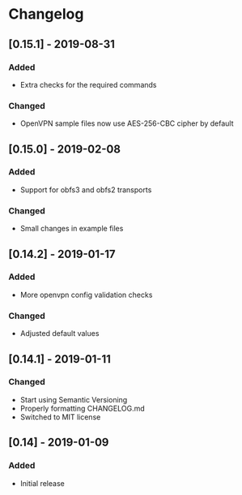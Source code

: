 # Changelog

## [0.15.1] - 2019-08-31
### Added
- Extra checks for the required commands
### Changed
- OpenVPN sample files now use AES-256-CBC cipher by default

## [0.15.0] - 2019-02-08
### Added
- Support for obfs3 and obfs2 transports
### Changed
- Small changes in example files

## [0.14.2] - 2019-01-17
### Added
- More openvpn config validation checks
### Changed
- Adjusted default values

## [0.14.1] - 2019-01-11
### Changed
- Start using Semantic Versioning
- Properly formatting CHANGELOG.md
- Switched to MIT license

## [0.14] - 2019-01-09
### Added
- Initial release

